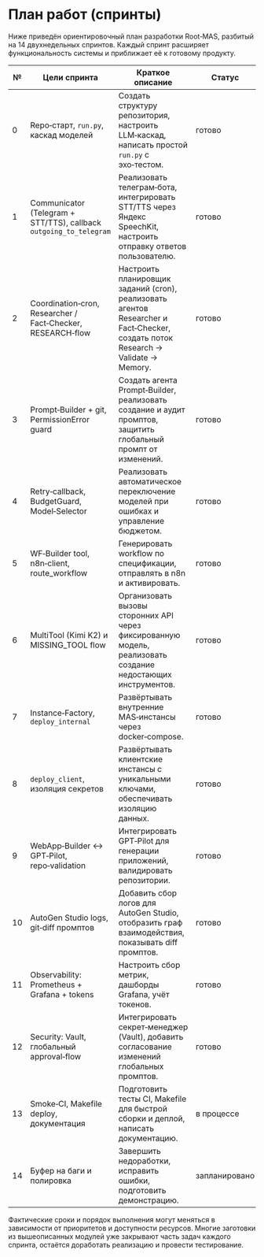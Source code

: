 # План работ (спринты)

Ниже приведён ориентировочный план разработки Root‑MAS, разбитый на
14 двухнедельных спринтов. Каждый спринт расширяет функциональность
системы и приближает её к готовому продукту.

| № | Цели спринта | Краткое описание | Статус |
|---|---------------|------------------|---------|
| 0 | Repo‑старт, `run.py`, каскад моделей | Создать структуру репозитория, настроить LLM‑каскад, написать простой `run.py` с эхо‑тестом. | готово |
| 1 | Communicator (Telegram + STT/TTS), callback `outgoing_to_telegram` | Реализовать телеграм‑бота, интегрировать STT/TTS через Яндекс SpeechKit, настроить отправку ответов пользователю. | готово |
| 2 | Coordination‑cron, Researcher / Fact‑Checker, RESEARCH‑flow | Настроить планировщик заданий (cron), реализовать агентов Researcher и Fact‑Checker, создать поток Research → Validate → Memory. | готово |
| 3 | Prompt‑Builder + git, PermissionError guard | Создать агента Prompt‑Builder, реализовать создание и аудит промптов, защитить глобальный промпт от изменений. | готово |
| 4 | Retry‑callback, BudgetGuard, Model‑Selector | Реализовать автоматическое переключение моделей при ошибках и управление бюджетом. | готово |
| 5 | WF‑Builder tool, n8n‑client, route_workflow | Генерировать workflow по спецификации, отправлять в n8n и активировать. | готово |
| 6 | MultiTool (Kimi K2) и MISSING_TOOL flow | Организовать вызовы сторонних API через фиксированную модель, реализовать создание недостающих инструментов. | готово |
| 7 | Instance‑Factory, `deploy_internal` | Развёртывать внутренние MAS‑инстансы через docker‑compose. | готово |
| 8 | `deploy_client`, изоляция секретов | Развёртывать клиентские инстансы с уникальными ключами, обеспечивать изоляцию данных. | готово |
| 9 | WebApp‑Builder ↔ GPT‑Pilot, repo‑validation | Интегрировать GPT‑Pilot для генерации приложений, валидировать репозитории. | готово |
| 10 | AutoGen Studio logs, git‑diff промптов | Добавить сбор логов для AutoGen Studio, отобразить граф взаимодействия, показывать diff промптов. | готово |
| 11 | Observability: Prometheus + Grafana + tokens | Настроить сбор метрик, дашборды Grafana, учёт токенов. | готово |
| 12 | Security: Vault, глобальный approval‑flow | Интегрировать секрет‑менеджер (Vault), добавить согласование изменений глобальных промптов. | готово |
| 13 | Smoke‑CI, Makefile deploy, документация | Подготовить тесты CI, Makefile для быстрой сборки и деплой, написать документацию. | в процессе |
| 14 | Буфер на баги и полировка | Завершить недоработки, исправить ошибки, подготовить демонстрацию. | запланировано |

Фактические сроки и порядок выполнения могут меняться в зависимости от
приоритетов и доступности ресурсов. Многие заготовки из вышеописанных
модулей уже закрывают часть задач каждого спринта, остаётся
доработать реализацию и провести тестирование.